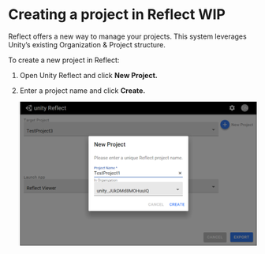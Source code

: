 # Creating a project in Reflect <span class="red">WIP</span>

Reflect offers a new way to manage your projects. This system leverages Unity’s existing Organization & Project structure.

To create a new project in Reflect:

1. Open Unity Reflect and click **New Project.**
2. Enter a project name and click **Create.**

   ![New project](images/ReflectNewProject.png)
